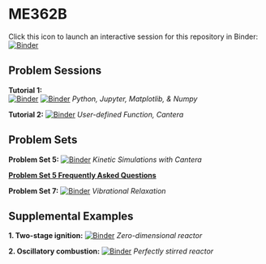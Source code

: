 # ME362B

Click this icon to launch an interactive session for this repository in Binder:
[![Binder](https://mybinder.org/badge_logo.svg)](https://mybinder.org/v2/gh/pujanbiswas/ME362B_W23.git/HEAD)

## Problem Sessions

__Tutorial 1:__    
[![Binder](https://mybinder.org/badge_logo.svg)](https://mybinder.org/v2/gh/pujanbiswas/ME362B_W23.git/HEAD?labpath=notebooks%2Ftutorial_1_python_jupyter.ipynb)
[![Binder](https://mybinder.org/badge_logo.svg)](https://mybinder.org/v2/gh/ajsusa/me362b_winter2021/254341993bade8d6c463caa74b530808a6476c88?filepath=notebooks%2Ftutorial_1_python_jupyter.ipynb)
_Python, Jupyter, Matplotlib, & Numpy_

__Tutorial 2:__    [![Binder](https://mybinder.org/badge_logo.svg)](https://mybinder.org/v2/gh/ajsusa/me362b_winter2021/a9fbe0266c568b5cbe282848c2265c965fcc5716?filepath=notebooks%2Ftutorial_2_cantera_functions.ipynb)
_User-defined Function, Cantera_

## Problem Sets
 
__Problem Set 5:__    [![Binder](https://mybinder.org/badge_logo.svg)](https://mybinder.org/v2/gh/ajsusa/me362b_winter2021/37d1f1d323da5adcc1323134b188b994ca53bf54?filepath=notebooks%2Fproblem_set_5.ipynb)
_Kinetic Simulations with Cantera_

__[Problem Set 5 Frequently Asked Questions](https://github.com/ajsusa/me362b_winter2021/blob/main/FAQ%20-%20ProblemSet5.md)__ 

__Problem Set 7:__    [![Binder](https://mybinder.org/badge_logo.svg)](https://mybinder.org/v2/gh/ajsusa/me362b_winter2021/4fdcce2753fa6a916643c3a16568cb2abb8d4aea?filepath=notebooks%2Fproblem_set_7.ipynb)
_Vibrational Relaxation_

## Supplemental Examples
__1. Two-stage ignition:__    [![Binder](https://mybinder.org/badge_logo.svg)](https://mybinder.org/v2/gh/ajsusa/me362b_winter2021/74b1d9ca6dfd386d2e92b3d53f6889550f608650?filepath=notebooks%2FZero-dimensional_two-stage_ignition.ipynb) *Zero-dimensional reactor*

__2. Oscillatory combustion:__    [![Binder](https://mybinder.org/badge_logo.svg)](https://mybinder.org/v2/gh/ajsusa/me362b_winter2021/74b1d9ca6dfd386d2e92b3d53f6889550f608650?filepath=notebooks%2FPSR_oscillatory_combustion.ipynb) *Perfectly stirred reactor*

